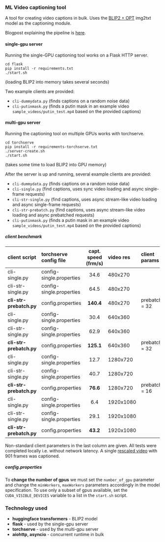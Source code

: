 ### ML Video captioning tool

A tool for creating video captions in bulk. Uses the [BLIP2 + OPT](https://huggingface.co/Salesforce/blip2-opt-2.7b) img2txt model as the captioning module.

<!-- Forms the basic building block in the preprocessing pipeline used in the forthcoming <a>putin-dataset</a> comprising of Vladimir Putin clips.  -->

Blogpost explaining the pipeline is [here](https://grelade.github.io/captioning-in-bulk).

#### single-gpu server

Running the single-GPU captioning tool works on a Flask HTTP server.
```
cd flask
pip install -r requirements.txt
./start.sh
```
(loading BLIP2 into memory takes several seconds)

Two example clients are provided: 
* `cli-dummydata.py` (finds captions on a random noise data)
* `cli-putinmask.py` (finds a putin mask in an example video `sample_videos/putin_test.mp4` based on the provided captions)

#### multi-gpu server

Running the captioning tool on multiple GPUs works with torchserve. 
```
cd torchserve
pip install -r requirements-torchserve.txt
./server-create.sh
./start.sh
```
(takes some time to load BLIP2 into GPU memory)

After the server is up and running, several example clients are provided:
* `cli-dummydata.py` (finds captions on a random noise data)
* `cli-single.py` (find captions, uses sync video loading and async single-frame requests)
* `cli-str-single.py` (find captions, uses async stream-like video loading and async single-frame requests)
* `cli-str-prebatch.py` (find captions, uses async stream-like video loading and async prebatched requests)
* `cli-putinmask.py` (finds a putin mask in an example video `sample_videos/putin_test.mp4` based on the provided captions)

##### client benchmark

| client script               | torchserve config file   | capt. speed (frm/s) | video res  | client params |
|:-------------------------------|:-------------------------|:-----------------:|:----------|:--------------|
| cli-single.py     | config-single.properties | 34.6   | 480x270   |               |
| cli-str-single.py    | config-single.properties | 64.5  | 480x270   | |
| **cli-str-prebatch.py** | config.properties        | **140.4**  | 480x270   | prebatch_size = 32 |
| cli-single.py     | config-single.properties | 30.4  | 640x360   | |
| cli-str-single.py    | config-single.properties | 62.9  | 640x360   | |
| **cli-str-prebatch.py** | config.properties        | **125.1**  | 640x360   | prebatch_size = 32 |
| cli-single.py     | config-single.properties | 12.7  | 1280x720  | |
| cli-str-single.py    | config-single.properties | 40.7   | 1280x720  | |
| **cli-str-prebatch.py** | config.properties        | **76.6**  | 1280x720  | prebatch_size = 16 |
| cli-single.py     | config-single.properties | 6.4   | 1920x1080 | |
| cli-str-single.py    | config-single.properties | 29.1  | 1920x1080 | |
| **cli-str-prebatch.py** | config.properties        | **43.2**  | 1920x1080 |  |

Non-standard client parameters in the last column are given. All tests were completed locally i.e. without network latency. A single [rescaled video](https://file-examples.com/index.php/sample-video-files/sample-mp4-files/) with 901 frames was captioned.

##### config.properties

To **change the number of gpus** we must set the `number_of_gpu` parameter and change the `minWorkers`, `maxWorkers` parameters accordingly in the model specification. To use only a subset of gpus available, set the `CUDA_VISIBLE_DEVICES` variable to a list in the `start.sh` script.

### Technology used

* **huggingface transformers** - BLIP2 model
* **flask** - used by the single-gpu server
* **torchserve** - used by the multi-gpu server
* **aiohttp, asyncio** - concurrent runtime in bulk
